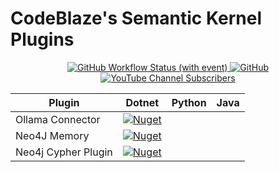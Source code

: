 # CodeBlaze's Semantic Kernel Plugins

<p align="center">
    <a href="https://github.com/BLaZeKiLL/Codeblaze.SemanticKernel/actions/workflows/dotnet-build.yml">
        <img alt="GitHub Workflow Status (with event)" src="https://img.shields.io/github/actions/workflow/status/BLaZeKiLL/Codeblaze.SemanticKernel/dotnet-build.yml?label=dotnet-build">
    </a>
    <a href="https://github.com/BLaZeKiLL/Codeblaze.SemanticKernel/blob/main/LICENSE.md">
        <img alt="GitHub" src="https://img.shields.io/github/license/BLaZeKiLL/Codeblaze.SemanticKernel">
    </a>
    <a href="https://www.youtube.com/c/CodeBlazeX">
        <img alt="YouTube Channel Subscribers" src="https://img.shields.io/youtube/channel/subscribers/UC_qfPIYfXOvg0SDAc8Z68WA?label=CodeBlaze&style=social">
    </a>
</p>

| Plugin              | Dotnet                                                                                                                                                                                                                   | Python | Java |
|---------------------|--------------------------------------------------------------------------------------------------------------------------------------------------------------------------------------------------------------------------|--------|------|
| Ollama Connector    | <a href="https://www.nuget.org/packages/Codeblaze.SemanticKernel.Connectors.Ollama"><img alt="Nuget" src="https://img.shields.io/nuget/v/Codeblaze.SemanticKernel.Connectors.Ollama?label=ollama"></a>                   |        |      |
| Neo4J Memory        | <a href="https://www.nuget.org/packages/Codeblaze.SemanticKernel.Connectors.Memory.Neo4j"><img alt="Nuget" src="https://img.shields.io/nuget/v/Codeblaze.SemanticKernel.Connectors.Memory.Neo4j?label=neo4j-memory"></a> |        |      |
| Neo4j Cypher Plugin | <a href="https://www.nuget.org/packages/Codeblaze.SemanticKernel.Plugins.Neo4j"><img alt="Nuget" src="https://img.shields.io/nuget/v/Codeblaze.SemanticKernel.Plugins.Neo4j?label=neo4j-cypher"></a>                     |        |      |
